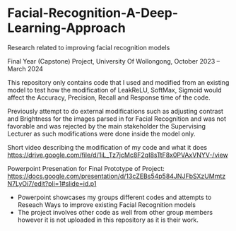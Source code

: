 # Facial-Recognition-A-Deep-Learning-Approach

Research related to improving facial recognition models

Final Year (Capstone) Project, University Of Wollongong, October 2023 – March 2024


This repository only contains code that I used and modified from an existing model to test how the modification of LeakReLU, SoftMax, Sigmoid would affect the Accuracy, Precision, Recall and Response time of the code.

Previously attempt to do external modifications such as adjusting contrast and Brightness for the images parsed in for Facial Recognition and was not favorable and was rejected by the main stakeholder the Supervising Lecturer as such modifications were done inside the model only.



Short video describing the modification of my code and what it does
https://drive.google.com/file/d/1iL_Tz7jcMc8F2qI8sTtF8x0PVAxVNYV-/view

Powerpoint Presenation for Final Prototype of Project:
https://docs.google.com/presentation/d/13cZEBs54p584JNJFbSXzUMmtzN7LyOi7/edit?pli=1#slide=id.p1


* Powerpoint showcases my groups different codes and attempts to Reseach Ways to improve existing Facial Recognition models
* The project involves other code as well from other group members however it is not uploaded in this repository as it is their work.
